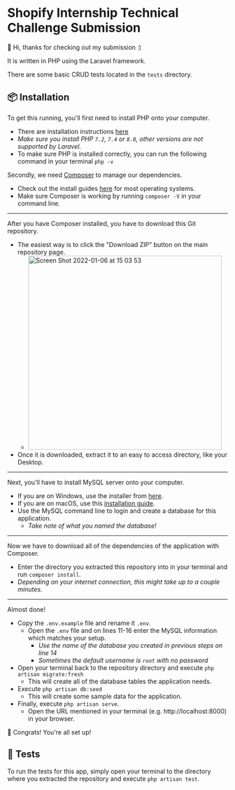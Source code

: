 # Shopify Internship Technical Challenge Submission

👋 Hi, thanks for checking out my submission :)

It is written in PHP using the Laravel framework.

There are some basic CRUD tests located in the `tests` directory.

## :package: Installation
To get this running, you'll first need to install PHP onto your computer.
- There are installation instructions [here](https://www.php.net/manual/en/install.php)
- *Make sure you install PHP `7.2`, `7.4` or `8.0`, other versions are not supported by Laravel.*
- To make sure PHP is installed correctly, you can run the following command in your terminal `php -v`

Secondly, we need [Composer](https://getcomposer.org) to manage our dependencies.
- Check out the install guides [here](https://getcomposer.org/doc/00-intro.md) for most operating systems.
- Make sure Composer is working by running `composer -V` in your command line.
---

After you have Composer installed, you have to download this Git repository.
- The easiest way is to click the "Download ZIP" button on the main repository page.
    - <img width="442" alt="Screen Shot 2022-01-06 at 15 03 53" src="https://user-images.githubusercontent.com/26070412/148464758-1a5c079f-c58b-42d4-b9c1-6282ab088ad3.png">
- Once it is downloaded, extract it to an easy to access directory, like your Desktop.
---

Next, you'll have to install MySQL server onto your computer.
- If you are on Windows, use the installer from [here](https://dev.mysql.com/downloads/installer/).
- If you are on macOS, use this [installation guide](https://dev.mysql.com/doc/refman/8.0/en/macos-installation-pkg.html).
- Use the MySQL command line to login and create a database for this application.
    - *Take note of what you named the database!*
---

Now we have to download all of the dependencies of the application with Composer.
- Enter the directory you extracted this repository into in your terminal and run `composer install`.
- *Depending on your internet connection, this might take up to a couple minutes.*
---

Almost done!
- Copy the `.env.example` file and rename it `.env`.
    - Open the `.env` file and on lines 11-16 enter the MySQL information which matches your setup.
        - *Use the name of the database you created in previous steps on line 14*
        - *Sometimes the default username is `root` with no password*
- Open your terminal back to the repository directory and execute `php artisan migrate:fresh`
    - This will create all of the database tables the application needs.
- Execute `php artisan db:seed`
  - This will create some sample data for the application.
- Finally, execute `php artisan serve`.
  - Open the URL mentioned in your terminal (e.g. http://localhost:8000) in your browser.

🎉 Congrats! You're all set up!

## :test_tube: Tests
To run the tests for this app, simply open your terminal to the directory where you extracted the repository and execute `php artisan test`.
